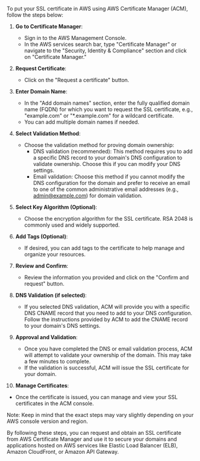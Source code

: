 To put your SSL certificate in AWS using AWS Certificate Manager (ACM), follow the steps below:

1. **Go to Certificate Manager**:
   - Sign in to the AWS Management Console.
   - In the AWS services search bar, type "Certificate Manager" or navigate to the "Security, Identity & Compliance" section and click on "Certificate Manager."

2. **Request Certificate**:
   - Click on the "Request a certificate" button.

3. **Enter Domain Name**:
   - In the "Add domain names" section, enter the fully qualified domain name (FQDN) for which you want to request the SSL certificate, e.g., "example.com" or "*.example.com" for a wildcard certificate.
   - You can add multiple domain names if needed.

4. **Select Validation Method**:
   - Choose the validation method for proving domain ownership:
     - DNS validation (recommended): This method requires you to add a specific DNS record to your domain's DNS configuration to validate ownership. Choose this if you can modify your DNS settings.
     - Email validation: Choose this method if you cannot modify the DNS configuration for the domain and prefer to receive an email to one of the common administrative email addresses (e.g., admin@example.com) for domain validation.

5. **Select Key Algorithm (Optional)**:
   - Choose the encryption algorithm for the SSL certificate. RSA 2048 is commonly used and widely supported.

6. **Add Tags (Optional)**:
   - If desired, you can add tags to the certificate to help manage and organize your resources.

7. **Review and Confirm**:
   - Review the information you provided and click on the "Confirm and request" button.

8. **DNS Validation (if selected)**:
   - If you selected DNS validation, ACM will provide you with a specific DNS CNAME record that you need to add to your DNS configuration. Follow the instructions provided by ACM to add the CNAME record to your domain's DNS settings.

9. **Approval and Validation**:
   - Once you have completed the DNS or email validation process, ACM will attempt to validate your ownership of the domain. This may take a few minutes to complete.
   - If the validation is successful, ACM will issue the SSL certificate for your domain.

10. **Manage Certificates**:
   - Once the certificate is issued, you can manage and view your SSL certificates in the ACM console.

Note: Keep in mind that the exact steps may vary slightly depending on your AWS console version and region.

By following these steps, you can request and obtain an SSL certificate from AWS Certificate Manager and use it to secure your domains and applications hosted on AWS services like Elastic Load Balancer (ELB), Amazon CloudFront, or Amazon API Gateway.
